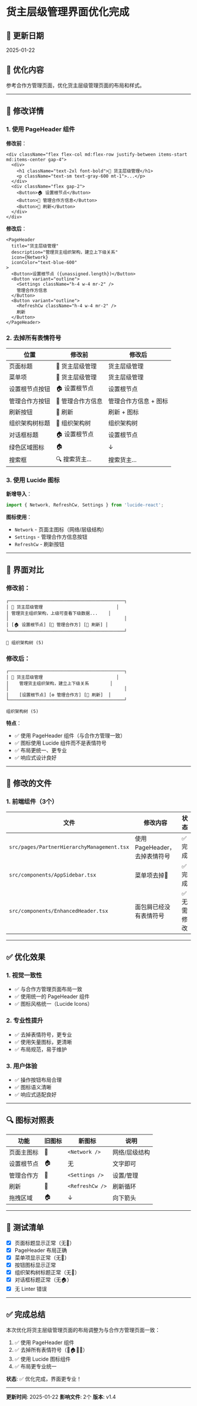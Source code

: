 # 货主层级管理界面优化完成

## 📅 更新日期
2025-01-22

## 🎯 优化内容

参考合作方管理页面，优化货主层级管理页面的布局和样式。

---

## 📝 修改详情

### 1. 使用 PageHeader 组件

**修改前**：
```tsx
<div className="flex flex-col md:flex-row justify-between items-start md:items-center gap-4">
  <div>
    <h1 className="text-2xl font-bold">🌳 货主层级管理</h1>
    <p className="text-sm text-gray-600 mt-1">...</p>
  </div>
  <div className="flex gap-2">
    <Button>🏠 设置根节点</Button>
    <Button>📝 管理合作方信息</Button>
    <Button>🔄 刷新</Button>
  </div>
</div>
```

**修改后**：
```tsx
<PageHeader 
  title="货主层级管理" 
  description="管理货主组织架构，建立上下级关系"
  icon={Network}
  iconColor="text-blue-600"
>
  <Button>设置根节点 ({unassigned.length})</Button>
  <Button variant="outline">
    <Settings className="h-4 w-4 mr-2" />
    管理合作方信息
  </Button>
  <Button variant="outline">
    <RefreshCw className="h-4 w-4 mr-2" />
    刷新
  </Button>
</PageHeader>
```

### 2. 去掉所有表情符号

| 位置 | 修改前 | 修改后 |
|------|--------|--------|
| 页面标题 | 🌳 货主层级管理 | 货主层级管理 |
| 菜单项 | 🌳 货主层级管理 | 货主层级管理 |
| 设置根节点按钮 | 🏠 设置根节点 | 设置根节点 |
| 管理合作方按钮 | 📝 管理合作方信息 | 管理合作方信息 + 图标 |
| 刷新按钮 | 🔄 刷新 | 刷新 + 图标 |
| 组织架构树标题 | 🌳 组织架构树 | 组织架构树 |
| 对话框标题 | 🏠 设置根节点 | 设置根节点 |
| 绿色区域图标 | 🏠 | ↓ |
| 搜索框 | 🔍 搜索货主... | 搜索货主... |

### 3. 使用 Lucide 图标

**新增导入**：
```typescript
import { Network, RefreshCw, Settings } from 'lucide-react';
```

**图标使用**：
- `Network` - 页面主图标（网络/层级结构）
- `Settings` - 管理合作方信息按钮
- `RefreshCw` - 刷新按钮

---

## 🎨 界面对比

### 修改前：

```
┌────────────────────────────────────────────┐
│ 🌳 货主层级管理                            │
│ 管理货主组织架构，上级可查看下级数据...    │
│                                            │
│ [🏠 设置根节点] [📝 管理合作方] [🔄 刷新] │
└────────────────────────────────────────────┘

🌳 组织架构树 (5)
```

### 修改后：

```
┌────────────────────────────────────────────┐
│ 🔷 货主层级管理                            │
│    管理货主组织架构，建立上下级关系        │
│                                            │
│    [设置根节点] [⚙️ 管理合作方] [🔄 刷新]  │
└────────────────────────────────────────────┘

组织架构树 (5)
```

**特点**：
- ✅ 使用 PageHeader 组件（与合作方管理一致）
- ✅ 图标使用 Lucide 组件而不是表情符号
- ✅ 布局更统一、更专业
- ✅ 响应式设计良好

---

## 📁 修改的文件

### 1. 前端组件（3个）

| 文件 | 修改内容 | 状态 |
|------|---------|------|
| `src/pages/PartnerHierarchyManagement.tsx` | 使用 PageHeader，去掉表情符号 | ✅ 完成 |
| `src/components/AppSidebar.tsx` | 菜单项去掉🌳 | ✅ 完成 |
| `src/components/EnhancedHeader.tsx` | 面包屑已经没有表情符号 | ✅ 无需修改 |

---

## ✅ 优化效果

### 1. 视觉一致性

- ✅ 与合作方管理页面布局一致
- ✅ 使用统一的 PageHeader 组件
- ✅ 图标风格统一（Lucide Icons）

### 2. 专业性提升

- ✅ 去掉表情符号，更专业
- ✅ 使用矢量图标，更清晰
- ✅ 布局规范，易于维护

### 3. 用户体验

- ✅ 操作按钮布局合理
- ✅ 图标语义清晰
- ✅ 响应式适配良好

---

## 🔍 图标对照表

| 功能 | 旧图标 | 新图标 | 说明 |
|------|--------|--------|------|
| 页面主图标 | 🌳 | `<Network />` | 网络/层级结构 |
| 设置根节点 | 🏠 | 无 | 文字即可 |
| 管理合作方 | 📝 | `<Settings />` | 设置/管理 |
| 刷新 | 🔄 | `<RefreshCw />` | 刷新循环 |
| 拖拽区域 | 🏠 | ↓ | 向下箭头 |

---

## 🧪 测试清单

- [x] 页面标题显示正常（无🌳）
- [x] PageHeader 布局正确
- [x] 菜单项显示正常（无🌳）
- [x] 按钮图标显示正常
- [x] 组织架构树标题正常（无🌳）
- [x] 对话框标题正常（无🏠）
- [x] 无 Linter 错误

---

## ✅ 完成总结

本次优化将货主层级管理页面的布局调整为与合作方管理页面一致：

1. ✅ 使用 PageHeader 组件
2. ✅ 去掉所有表情符号（🌳🏠📝🔄）
3. ✅ 使用 Lucide 图标组件
4. ✅ 布局更专业统一

**状态**: ✅ 优化完成，界面更专业！

---

**更新时间**: 2025-01-22
**影响文件**: 2个
**版本**: v1.4

